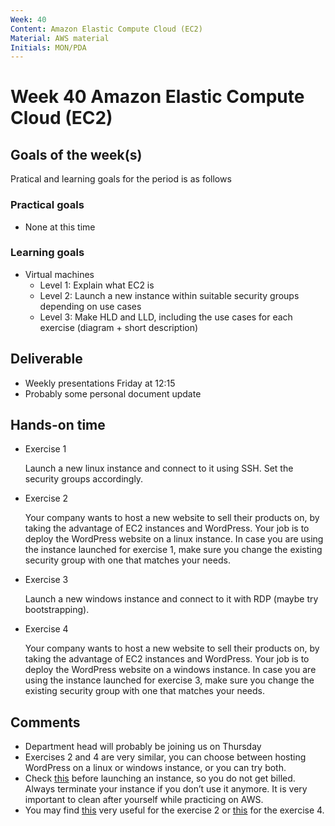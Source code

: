 ```yaml
---
Week: 40
Content: Amazon Elastic Compute Cloud (EC2)
Material: AWS material
Initials: MON/PDA
---
```


# Week 40 Amazon Elastic Compute Cloud (EC2)

## Goals of the week(s)
Pratical and learning goals for the period is as follows

### Practical goals
* None at this time

### Learning goals
* Virtual machines
  * Level 1: Explain what EC2 is
  * Level 2: Launch a new instance within suitable security groups depending on use cases
  * Level 3: Make HLD and LLD, including the use cases for each exercise (diagram + short description)

## Deliverable
* Weekly presentations Friday at 12:15
* Probably some personal document update

## Hands-on time

* Exercise 1

  Launch a new linux instance and connect to it using SSH. Set the security groups accordingly.

* Exercise 2

  Your company wants to host a new website to sell their products on, by taking the advantage of EC2 instances and WordPress. Your job is to deploy the WordPress website on a linux instance. In case you are using the instance launched for exercise 1, make sure you change the existing security group with one that matches your needs.

* Exercise 3

  Launch a new windows instance and connect to it with RDP (maybe try bootstrapping).

* Exercise 4

  Your company wants to host a new website to sell their products on, by taking the advantage of EC2 instances and WordPress. Your job is to deploy the WordPress website on a windows instance. In case you are using the instance launched for exercise 3, make sure you change the existing security group with one that matches your needs.

## Comments
* Department head will probably be joining us on Thursday
* Exercises 2 and 4 are very similar, you can choose between hosting WordPress on a linux or windows instance, or you can try both.
* Check [this](https://docs.aws.amazon.com/AWSEC2/latest/UserGuide/ec2-instance-lifecycle.html) before launching an instance, so you do not get billed. Always terminate your instance if you don’t use it anymore. It is very important to clean after yourself while practicing on AWS.
* You may find [this](https://docs.aws.amazon.com/AWSEC2/latest/UserGuide/hosting-wordpress.html) very useful for the exercise 2 or [this](https://docs.aws.amazon.com/AWSEC2/latest/WindowsGuide/EC2Win_CreateWordPressBlog.html) for the exercise 4.
